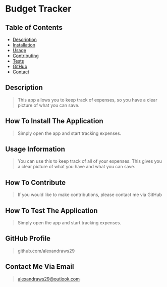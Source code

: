 # Budget Tracker
## Table of Contents
- [Description](##Description)
- [Installation](##How-to-install)
- [Usage](##Usage-information)
- [Contributing](##how-to-contribute)
- [Tests](##How-to-test-the-application)
- [GitHub](##Github-profile)
- [Contact](##Contact-me-via-email)
## Description
> This app allows you to keep track of expenses, so you have a clear picture of what you can save.
## How To Install The Application
> Simply open the app and start tracking expenses.
## Usage Information
> You can use this to keep track of all of your expenses. This gives you a clear picture of what you have and what you can save.
## How To Contribute
> If you would like to make contributions, please contact me via GitHub
## How To Test The Application
> Simply open the app and start tracking expenses.
## GitHub Profile
> github.com/alexandraws29 
## Contact Me Via Email
> <alexandraws29@outlook.com>
    